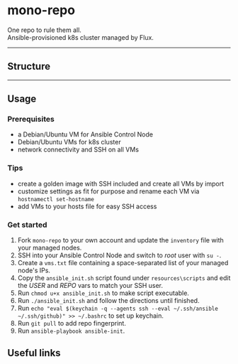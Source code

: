 # mono-repo
One repo to rule them all.  
Ansible-provisioned k8s cluster managed by Flux.

---

## Structure


---

## Usage
### Prerequisites

- a Debian/Ubuntu VM for Ansible Control Node
- Debian/Ubuntu VMs for k8s cluster
- network connectivity and SSH on all VMs

### Tips

- create a golden image with SSH included and create all VMs by import
- customize settings as fit for purpose and rename each VM via `hostnamectl set-hostname`
- add VMs to your hosts file for easy SSH access

### Get started
1. Fork `mono-repo` to your own account and update the `inventory` file with your managed nodes.
2. SSH into your Ansible Control Node and switch to _root_ user with `su -`.
3. Create a `vms.txt` file containing a space-separated list of your managed node's IPs.
4. Copy the `ansible_init.sh` script found under `resources\scripts` and edit the _USER_ and _REPO_ vars to match your SSH user.
5. Run `chmod u+x ansible_init.sh` to make script executable.
6. Run `./ansible_init.sh` and follow the directions until finished.
7. Run `echo "eval $(keychain -q --agents ssh --eval ~/.ssh/ansible ~/.ssh/github)" >> ~/.bashrc` to set up keychain.
8. Run `git pull` to add repo fingerprint.
9. Run `ansible-playbook ansible-init`.


## Useful links